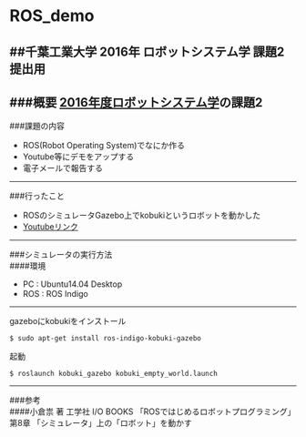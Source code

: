 # ROS_demo  
##千葉工業大学 2016年 ロボットシステム学 課題2 提出用  
---
###概要
[2016年度ロボットシステム学](http://lab.ueda.asia/?page_id=1152)の課題2  
---
###課題の内容  
- ROS(Robot Operating System)でなにか作る
- Youtube等にデモをアップする
- 電子メールで報告する
---
###行ったこと  
- ROSのシミュレータGazebo上でkobukiというロボットを動かした
- [Youtubeリンク](https://www.youtube.com/watch?v=xTsugC_q2-4)
---
###シミュレータの実行方法  
####環境 
- PC : Ubuntu14.04 Desktop
- ROS : ROS Indigo
---
gazeboにkobukiをインストール
```
$ sudo apt-get install ros-indigo-kobuki-gazebo
```
起動
```
$ roslaunch kobuki_gazebo kobuki_empty_world.launch
```
---
###参考  
####小倉祟 著 工学社 I/O BOOKS 「ROSではじめるロボットプログラミング」 
第8章 「シミュレータ」上の「ロボット」を動かす
